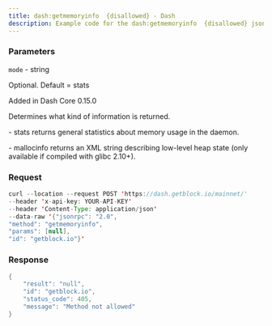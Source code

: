 ```yaml
---
title: dash:getmemoryinfo  {disallowed} - Dash
description: Example code for the dash:getmemoryinfo  {disallowed} json-rpc method. Сomplete guide on how to use dash:getmemoryinfo  {disallowed} json-rpc in GetBlock.io Web3 documentation.
---
```


### Parameters


`mode` - string

Optional. Default = stats

Added in Dash Core 0.15.0

Determines what kind of information is returned.

\- stats returns general statistics about memory usage in the daemon.

\- mallocinfo returns an XML string describing low-level heap state
(only available if compiled with glibc 2.10+).

### Request

``` java
curl --location --request POST 'https://dash.getblock.io/mainnet/' 
--header 'x-api-key: YOUR-API-KEY' 
--header 'Content-Type: application/json' 
--data-raw '{"jsonrpc": "2.0",
"method": "getmemoryinfo",
"params": [null],
"id": "getblock.io"}'
```

###  Response

``` java
{
    "result": "null",
    "id": "getblock.io",
    "status_code": 405,
    "message": "Method not allowed"
}
```


